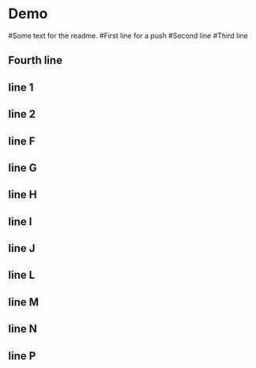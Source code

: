 # Demo
#Some text for the readme.
#First line for a push
#Second line
#Third line
## Fourth line 
## line 1
## line 2
## line F
## line G
## line H
## line I
## line J
## line L
## line M
## line N
## line P
